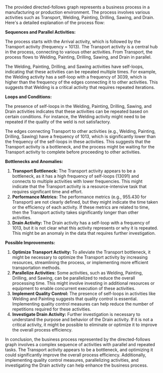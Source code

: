 The provided directed-follows graph represents a business process in a manufacturing or production environment. The process involves various activities such as Transport, Welding, Painting, Drilling, Sawing, and Drain. Here's a detailed explanation of the process flow:

**Sequences and Parallel Activities:**

The process starts with the Arrival activity, which is followed by the Transport activity (frequency = 1013). The Transport activity is a central hub in the process, connecting to various other activities. From Transport, the process flows to Welding, Painting, Drilling, Sawing, and Drain in parallel.

The Welding, Painting, Drilling, and Sawing activities have self-loops, indicating that these activities can be repeated multiple times. For example, the Welding activity has a self-loop with a frequency of 3039, which is higher than the frequency of the edges connecting it to other activities. This suggests that Welding is a critical activity that requires repeated iterations.

**Loops and Conditions:**

The presence of self-loops in the Welding, Painting, Drilling, Sawing, and Drain activities indicates that these activities can be repeated based on certain conditions. For instance, the Welding activity might need to be repeated if the quality of the weld is not satisfactory.

The edges connecting Transport to other activities (e.g., Welding, Painting, Drilling, Sawing) have a frequency of 1013, which is significantly lower than the frequency of the self-loops in these activities. This suggests that the Transport activity is a bottleneck, and the process might be waiting for the Transport activity to complete before proceeding to other activities.

**Bottlenecks and Anomalies:**

1. **Transport Bottleneck:** The Transport activity appears to be a bottleneck, as it has a high frequency of self-loops (13091) and connects to multiple activities with lower frequencies. This might indicate that the Transport activity is a resource-intensive task that requires significant time and effort.
2. **Performance Metrics:** The performance metrics (e.g., 955.430 for Transport) are not clearly defined, but they might indicate the time taken or the efficiency of each activity. If these metrics are related to time, then the Transport activity takes significantly longer than other activities.
3. **Drain Activity:** The Drain activity has a self-loop with a frequency of 1013, but it is not clear what this activity represents or why it is repeated. This might be an anomaly in the data that requires further investigation.

**Possible Improvements:**

1. **Optimize Transport Activity:** To alleviate the Transport bottleneck, it might be necessary to optimize the Transport activity by increasing resources, streamlining the process, or implementing more efficient transportation methods.
2. **Parallelize Activities:** Some activities, such as Welding, Painting, Drilling, and Sawing, can be parallelized to reduce the overall processing time. This might involve investing in additional resources or equipment to enable concurrent execution of these activities.
3. **Implement Quality Control:** The presence of self-loops in activities like Welding and Painting suggests that quality control is essential. Implementing quality control measures can help reduce the number of repetitions required for these activities.
4. **Investigate Drain Activity:** Further investigation is necessary to understand the purpose and behavior of the Drain activity. If it is not a critical activity, it might be possible to eliminate or optimize it to improve the overall process efficiency.

In conclusion, the business process represented by the directed-follows graph involves a complex sequence of activities with parallel and repeated tasks. The Transport activity appears to be a bottleneck, and optimizing it could significantly improve the overall process efficiency. Additionally, implementing quality control measures, parallelizing activities, and investigating the Drain activity can help enhance the business process.